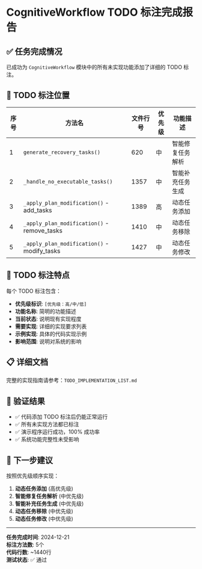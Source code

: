 # CognitiveWorkflow TODO 标注完成报告

## ✅ 任务完成情况

已成功为 `CognitiveWorkflow` 模块中的所有未实现功能添加了详细的 TODO 标注。

## 📍 TODO 标注位置

| 序号 | 方法名 | 文件行号 | 优先级 | 功能描述 |
|------|--------|----------|--------|----------|
| 1 | `generate_recovery_tasks()` | 620 | 中 | 智能修复任务解析 |
| 2 | `_handle_no_executable_tasks()` | 1357 | 中 | 智能补充任务生成 |
| 3 | `_apply_plan_modification()` - add_tasks | 1389 | 高 | 动态任务添加 |
| 4 | `_apply_plan_modification()` - remove_tasks | 1410 | 中 | 动态任务移除 |
| 5 | `_apply_plan_modification()` - modify_tasks | 1427 | 中 | 动态任务修改 |

## 🎯 TODO 标注特点

每个 TODO 标注包含：
- **优先级标识**: `[优先级：高/中/低]`
- **功能名称**: 简明的功能描述
- **当前状态**: 说明现有实现程度
- **需要实现**: 详细的实现要求列表
- **示例实现**: 具体的代码实现示例
- **影响范围**: 说明对系统的影响

## 📋 详细文档

完整的实现指南请参考：`TODO_IMPLEMENTATION_LIST.md`

## 🧪 验证结果

- ✅ 代码添加 TODO 标注后仍能正常运行
- ✅ 所有未实现方法都已标注
- ✅ 演示程序运行成功，100% 成功率
- ✅ 系统功能完整性未受影响

## 🚀 下一步建议

按照优先级顺序实现：
1. **动态任务添加** (高优先级)
2. **智能修复任务解析** (中优先级)  
3. **智能补充任务生成** (中优先级)
4. **动态任务移除** (中优先级)
5. **动态任务修改** (中优先级)

---

**任务完成时间**: 2024-12-21  
**标注方法数**: 5个  
**代码行数**: ~1440行  
**测试状态**: ✅ 通过 